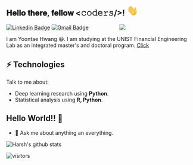 <h2> 𝐇𝐞𝐥𝐥𝐨 𝐭𝐡𝐞𝐫𝐞, 𝐟𝐞𝐥𝐥𝐨𝐰 <𝚌𝚘𝚍𝚎𝚛𝚜/>! <img src="https://raw.githubusercontent.com/ABSphreak/ABSphreak/master/gifs/Hi.gif" width="30px"></h2>

<img align='right' src='https://user-images.githubusercontent.com/5713670/87202985-820dcb80-c2b6-11ea-9f56-7ec461c497c3.gif' width='200"'>

[![Linkedin Badge](https://img.shields.io/badge/-yoontae-blue?style=flat-square&logo=Linkedin&logoColor=white&link=https://www.linkedin.com/in/yoontae/)](https://www.linkedin.com/in/yoontae/) 
[![Gmail Badge](https://img.shields.io/badge/-yoontae@unist.ac.kr-c14438?style=flat-square&logo=Gmail&logoColor=white&link=mailto:yoontae@unist.ac.kr)](mailto:yoontae@unist.ac.kr)

I am Yoontae Hwang 😃. I am studying at the UNIST Financial Engineering Lab as an integrated master's and doctoral program.  [Click](https://www.notion.so/unist-felab/Research-Area-468eaf833b7246f893bae2e33aeb4c8a) 



## ⚡ Technologies
Talk to me about:
- Deep learning research using **Python**.
- Statistical analysis using **R, Python**.


## Hello World!! 🤔
- 💬 Ask me about anything an everything.


![Harsh's github stats](https://github-readme-stats.vercel.app/api?username=yoontae6719&hide=["issues"]&show_icons=true)

![visitors](https://visitor-badge.glitch.me/badge?page_id=yoontae6719.yoontae6719)

